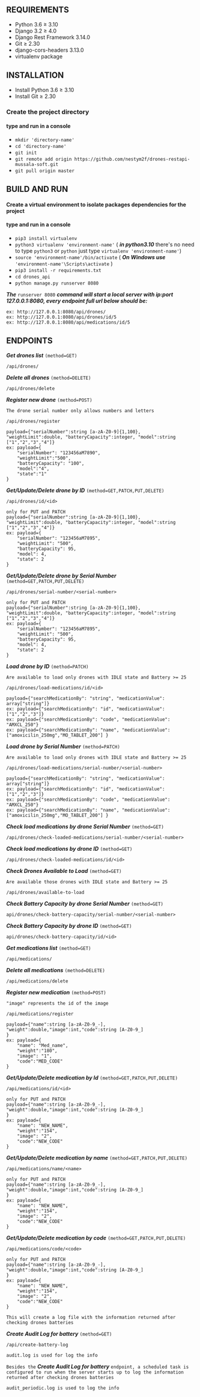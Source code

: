 ## REQUIREMENTS
- Python 3.6 ≥ 3.10
- Django 3.2 ≥ 4.0
- Django Rest Framework 3.14.0
- Git ≥ 2.30
- django-cors-headers 3.13.0
- virtualenv package 

## INSTALLATION
- Install Python 3.6 ≥ 3.10
- Install Git ≥ 2.30
### Create the project directory
#### type and run in a console
- `mkdir 'directory-name'`
- `cd 'directory-name'`
- `git init`
- `git remote add origin https://github.com/nestym2f/drones-restapi-mussala-soft.git`
- `git pull origin master`

## BUILD AND RUN
#### Create a virtual environment to isolate packages dependencies for the project
#### type and run in a console
- `pip3 install virtualenv`
- `python3 virtualenv 'environment-name'` ( ***in python3.10***  there's no need to type `python3` or `python` just type `virtualenv 'environment-name'`)
- `source 'environment-name'/bin/activate` ( ***On Windows use***  `'environment-name'\Scripts\activate` )
- `pip3 install -r requirements.txt`
- `cd drones_api`
- `python manage.py runserver 8080`

***The*** `runserver 8080` ***command will start a local server with ip:port 127.0.0.1:8080, every endpoint full url below should be:***
```
ex: http://127.0.0.1:8080/api/drones/
ex: http://127.0.0.1:8080/api/drones/id/5
ex: http://127.0.0.1:8080/api/medications/id/5
```
## ENDPOINTS

***Get drones list*** `(method=GET)`
```
/api/drones/ 
```
***Delete all drones*** `(method=DELETE)`
```
/api/drones/delete
```
***Register new drone*** `(method=POST)`

`The drone serial number only allows numbers and letters`
```
/api/drones/register
```
```
payload={"serialNumber":string [a-zA-Z0-9]{1,100}, "weightLimit":double, "batteryCapacity":integer, "model":string ["1","2","3","4"]}
ex: payload={
    "serialNumber": "123456aM7890",
    "weightLimit":"500",
    "batteryCapacity": "100",
    "model":"4",
    "state":"1"
}
```
***Get/Update/Delete drone by ID*** `(method=GET,PATCH,PUT,DELETE)`
```
/api/drones/id/<id>
```
```
only for PUT and PATCH
payload={"serialNumber":string [a-zA-Z0-9]{1,100}, "weightLimit":double, "batteryCapacity":integer, "model":string ["1","2","3","4"]}
ex: payload={
    "serialNumber": "123456aM7895",
    "weightLimit": "500",
    "batteryCapacity": 95,
    "model": 4,
    "state": 2
}
```
***Get/Update/Delete drone by Serial Number*** `(method=GET,PATCH,PUT,DELETE)`
```
/api/drones/serial-number/<serial-number>
```
```
only for PUT and PATCH
payload={"serialNumber":string [a-zA-Z0-9]{1,100}, "weightLimit":double, "batteryCapacity":integer, "model":string ["1","2","3","4"]}
ex: payload={
    "serialNumber": "123456aM7895",
    "weightLimit": "500",
    "batteryCapacity": 95,
    "model": 4,
    "state": 2
}
```
***Load drone by ID*** `(method=PATCH)`

`Are available to load only drones with IDLE state and Battery >= 25`
```
/api/drones/load-medications/id/<id>
```
```
payload={"searchMedicationBy": "string", "medicationValue": array["string"]}
ex: payload={"searchMedicationBy": "id", "medicationValue": ["1","2","3"]} 
ex: payload={"searchMedicationBy": "code", "medicationValue": "AMXCL_250"}
ex: payload={"searchMedicationBy": "name", "medicationValue": ["amoxicilin_250mg","MO_TABLET_200"] }
```
***Load drone by Serial Number*** `(method=PATCH)`

`Are available to load only drones with IDLE state and Battery >= 25`
```
/api/drones/load-medications/serial-number/<serial-number>
```
```
payload={"searchMedicationBy": "string", "medicationValue": array["string"]}
ex: payload={"searchMedicationBy": "id", "medicationValue": ["1","2","3"]} 
ex: payload={"searchMedicationBy": "code", "medicationValue": "AMXCL_250"}
ex: payload={"searchMedicationBy": "name", "medicationValue": ["amoxicilin_250mg","MO_TABLET_200"] }
``` 
***Check load medications by drone Serial Number*** `(method=GET)`
```
/api/drones/check-loaded-medications/serial-number/<serial-number>
```
***Check load medications by drone ID*** `(method=GET)`
```
/api/drones/check-loaded-medications/id/<id>
```
***Check Drones Available to Load*** `(method=GET)`

`Are available those drones with IDLE state and Battery >= 25`
```
/api/drones/available-to-load
```
***Check Battery Capacity by drone Serial Number*** `(method=GET)`
```
api/drones/check-battery-capacity/serial-number/<serial-number>
```
***Check Battery Capacity by drone ID*** `(method=GET)`
```
api/drones/check-battery-capacity/id/<id>
```

***Get medications list*** `(method=GET)`
```
/api/medications/ 
```
***Delete all medications*** `(method=DELETE)`
```
/api/medications/delete
```
***Register new medication*** `(method=POST)`

`"image" represents the id of the image`
```
/api/medications/register
```
```
payload={"name":string [a-zA-Z0-9_-], "weight":double,"image":int,"code":string [A-Z0-9_]
}
ex: payload={
    "name": "Med_name",
    "weight":"180",
    "image": "1",
    "code":"MED_CODE"
}
```
***Get/Update/Delete medication by Id*** `(method=GET,PATCH,PUT,DELETE)`
```
/api/medications/id/<id>

```
```
only for PUT and PATCH
payload={"name":string [a-zA-Z0-9_-], "weight":double,"image":int,"code":string [A-Z0-9_]
}
ex: payload={
    "name": "NEW_NAME",
    "weight":"154",
    "image": "2",
    "code":"NEW_CODE"
}
```
***Get/Update/Delete medication by name*** `(method=GET,PATCH,PUT,DELETE)`
```
/api/medications/name/<name>
```
```
only for PUT and PATCH
payload={"name":string [a-zA-Z0-9_-], "weight":double,"image":int,"code":string [A-Z0-9_]
}
ex: payload={
    "name": "NEW_NAME",
    "weight":"154",
    "image": "2",
    "code":"NEW_CODE"
}
```
***Get/Update/Delete medication by code*** `(method=GET,PATCH,PUT,DELETE)`
```
/api/medications/code/<code>
```
```
only for PUT and PATCH
payload={"name":string [a-zA-Z0-9_-], "weight":double,"image":int,"code":string [A-Z0-9_]
}
ex: payload={
    "name": "NEW_NAME",
    "weight":"154",
    "image": "2",
    "code":"NEW_CODE"
}
```
`This will create a log file with the information returned after checking drones batteries`

***Create Audit Log for battery*** `(method=GET)`
```
/api/create-battery-log

audit.log is used for log the info
```
`Besides the` ***Create Audit Log for battery*** `endpoint, a scheduled task is configured to run when the server starts up to log the information returned after checking drones batteries`

```
audit_periodic.log is used to log the info
```